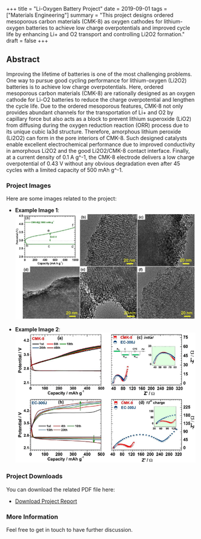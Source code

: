 +++
title = "Li-Oxygen Battery Project"
date = 2019-09-01
tags = ["Materials Engineering"]
summary = "This project designs ordered mesoporous carbon materials (CMK-8) as oxygen cathodes for lithium-oxygen batteries to achieve low charge overpotentials and improved cycle life by enhancing Li+ and O2 transport and controlling Li2O2 formation."
draft = false
+++

## Abstract
Improving the lifetime of batteries is one of the most challenging problems. One way to pursue good cycling performance for lithium-oxygen (Li2O2) batteries is to achieve low charge overpotentials. Here, ordered mesoporous carbon materials (CMK-8) are rationally designed as an oxygen cathode for Li-O2 batteries to reduce the charge overpotential and lengthen the cycle life. Due to the ordered mesoporous features, CMK-8 not only provides abundant channels for the transportation of Li+ and O2 by capillary force but also acts as a block to prevent lithium superoxide (LiO2) from diffusing during the oxygen reduction reaction (ORR) process due to its unique cubic Ia3d structure. Therefore, amorphous lithium peroxide (Li2O2) can form in the pore interiors of CMK-8. Such designed catalysts enable excellent electrochemical performance due to improved conductivity in amorphous Li2O2 and the good Li2O2/CMK-8 contact interface. Finally, at a current density of 0.1 A g^-1, the CMK-8 electrode delivers a low charge overpotential of 0.43 V without any obvious degradation even after 45 cycles with a limited capacity of 500 mAh g^-1.


### Project Images
Here are some images related to the project:

- **Example Image 1**:
  ![CMK8 Image1](../../static/img/CMK8_Image2.png)

- **Example Image 2**:
  ![CMK8 Image2](../../static/img/CMK8_Image3.png)

### Project Downloads
You can download the related PDF file here:

- [Download Project Report](../../static/files/LiO2.pdf)

### More Information
Feel free to get in touch to have further discussion.
